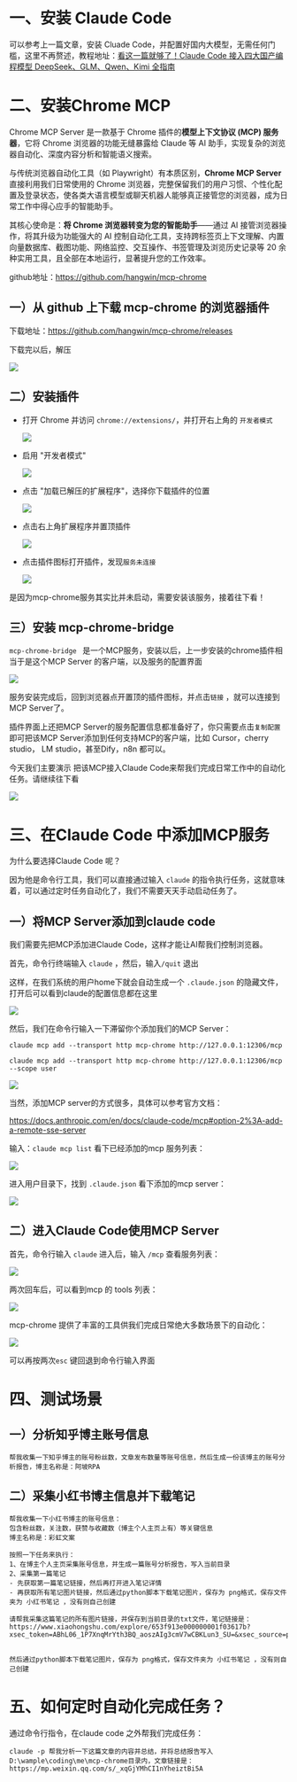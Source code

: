 

# 一、安装 Claude Code

可以参考上一篇文章，安装 Cluade Code，并配置好国内大模型，无需任何门槛，这里不再赘述，教程地址：[看这一篇就够了！Claude Code 接入四大国产编程模型 DeepSeek、GLM、Qwen、Kimi 全指南](https://mp.weixin.qq.com/s/zD8AFlXk8v20AMjprN5hBw)



# 二、安装Chrome MCP

Chrome MCP Server 是一款基于 Chrome 插件的**模型上下文协议 (MCP) 服务器**，它将 Chrome 浏览器的功能无缝暴露给 Claude 等 AI 助手，实现复杂的浏览器自动化、深度内容分析和智能语义搜索。

与传统浏览器自动化工具（如 Playwright）有本质区别，**Chrome MCP Server** 直接利用我们日常使用的 Chrome 浏览器，完整保留我们的用户习惯、个性化配置及登录状态，使各类大语言模型或聊天机器人能够真正接管您的浏览器，成为日常工作中得心应手的智能助手。

其核心使命是：**将 Chrome 浏览器转变为您的智能助手**——通过 AI 接管浏览器操作，将其升级为功能强大的 AI 控制自动化工具，支持跨标签页上下文理解、内置向量数据库、截图功能、网络监控、交互操作、书签管理及浏览历史记录等 20 余种实用工具，且全部在本地运行，显著提升您的工作效率。

github地址：https://github.com/hangwin/mcp-chrome

## 一）从 github 上下载 mcp-chrome 的浏览器插件

下载地址：https://github.com/hangwin/mcp-chrome/releases

下载完以后，解压

![](https://wamplempic.oss-cn-beijing.aliyuncs.com/mdimage-20250830093747965.png)

## 二）安装插件

- 打开 Chrome 并访问 `chrome://extensions/`，并打开右上角的 `开发者模式`

  ![](https://wamplempic.oss-cn-beijing.aliyuncs.com/mdimage-20250830093903738.png)

- 启用 "开发者模式"

  ![](https://wamplempic.oss-cn-beijing.aliyuncs.com/mdimage-20250830151202434.png)

- 点击 "加载已解压的扩展程序"，选择你下载插件的位置

  ![](https://wamplempic.oss-cn-beijing.aliyuncs.com/mdimage-20250830151505372.png)

- 点击右上角扩展程序并置顶插件

  ![](https://wamplempic.oss-cn-beijing.aliyuncs.com/mdimage-20250830151733048.png)



- 点击插件图标打开插件，发现`服务未连接`

  ![](https://wamplempic.oss-cn-beijing.aliyuncs.com/mdimage-20250830151901832.png)



是因为mcp-chrome服务其实比并未启动，需要安装该服务，接着往下看！



## 三）安装 mcp-chrome-bridge

`mcp-chrome-bridge ` 是一个MCP服务，安装以后，上一步安装的chrome插件相当于是这个MCP Server 的客户端，以及服务的配置界面

![](https://wamplempic.oss-cn-beijing.aliyuncs.com/mdimage-20250826222126558.png)

服务安装完成后，回到浏览器点开置顶的插件图标，并点击`链接` ，就可以连接到 MCP Server了。



插件界面上还把MCP Server的服务配置信息都准备好了，你只需要点击`复制配置` 即可把该MCP Server添加到任何支持MCP的客户端，比如 Cursor，cherry studio， LM studio，甚至Dify，n8n 都可以。



今天我们主要演示 把该MCP接入Claude Code来帮我们完成日常工作中的自动化任务。请继续往下看

![](https://wamplempic.oss-cn-beijing.aliyuncs.com/mdimage-20250830153148796.png)

# 三、在Claude Code 中添加MCP服务

为什么要选择Claude  Code 呢？

因为他是命令行工具，我们可以直接通过输入 `claude` 的指令执行任务，这就意味着，可以通过定时任务自动化了，我们不需要天天手动启动任务了。

## 一）将MCP Server添加到claude code

我们需要先把MCP添加进Claude Code，这样才能让AI帮我们控制浏览器。

首先，命令行终端输入 `claude` ，然后，输入`/quit` 退出

这样，在我们系统的用户home下就会自动生成一个 `.claude.json` 的隐藏文件，打开后可以看到claude的配置信息都在这里

![](https://wamplempic.oss-cn-beijing.aliyuncs.com/mdimage-20250830194738646.png)



然后，我们在命令行输入一下滞留你个添加我们的MCP Server：

```
claude mcp add --transport http mcp-chrome http://127.0.0.1:12306/mcp 

claude mcp add --transport http mcp-chrome http://127.0.0.1:12306/mcp --scope user
```

![](https://wamplempic.oss-cn-beijing.aliyuncs.com/mdimage-20250830194856064.png)

当然，添加MCP server的方式很多，具体可以参考官方文档：

https://docs.anthropic.com/en/docs/claude-code/mcp#option-2%3A-add-a-remote-sse-server



输入：`claude mcp list` 看下已经添加的mcp 服务列表：

![](https://wamplempic.oss-cn-beijing.aliyuncs.com/mdimage-20250830195123728.png)



进入用户目录下，找到 `.claude.json` 看下添加的mcp server：

![](https://wamplempic.oss-cn-beijing.aliyuncs.com/mdimage-20250830195311105.png)

## 二）进入Claude Code使用MCP Server

首先，命令行输入 `claude` 进入后，输入 `/mcp` 查看服务列表：

![](https://wamplempic.oss-cn-beijing.aliyuncs.com/mdimage-20250830195515267.png)



两次回车后，可以看到mcp 的 tools 列表：

![](https://wamplempic.oss-cn-beijing.aliyuncs.com/mdimage-20250830195700600.png)



mcp-chrome 提供了丰富的工具供我们完成日常绝大多数场景下的自动化：

![](https://wamplempic.oss-cn-beijing.aliyuncs.com/mdimage-20250830200531885.png)

可以再按两次`esc` 键回退到命令行输入界面



# 四、测试场景

## 一）分析知乎博主账号信息

```
帮我收集一下知乎博主的账号粉丝数，文章发布数量等账号信息，然后生成一份该博主的账号分析报告，博主名称是：阿坡RPA
```



## 二）采集小红书博主信息并下载笔记

```
帮我收集一下小红书博主的账号信息：
包含粉丝数，关注数，获赞与收藏数（博主个人主页上有）等关键信息
博主名称是：彩虹文案

按照一下任务来执行：
1、在博主个人主页采集账号信息，并生成一篇账号分析报告，写入当前目录
2、采集第一篇笔记
- 先获取第一篇笔记链接，然后再打开进入笔记详情
- 再获取所有笔记图片链接，然后通过python脚本下载笔记图片，保存为 png格式，保存文件夹为 小红书笔记 ，没有则自己创建

请帮我采集这篇笔记的所有图片链接，并保存到当前目录的txt文件，笔记链接是：
https://www.xiaohongshu.com/explore/653f913e000000001f03617b?xsec_token=ABhL06_1P7XnqMrYth3BQ_aoszAIg3cmV7wCBKLun3_SU=&xsec_source=pc_user


然后通过python脚本下载笔记图片，保存为 png格式，保存文件夹为 小红书笔记 ，没有则自己创建

```





# 五、如何定时自动化完成任务？

通过命令行指令，在claude code 之外帮我们完成任务：

```
claude -p 帮我分析一下这篇文章的内容并总结，并将总结报告写入D:\wample\coding\me\mcp-chrome目录内，文章链接是：https://mp.weixin.qq.com/s/_xqGjYMhCI1nYheiztBi5A
```















